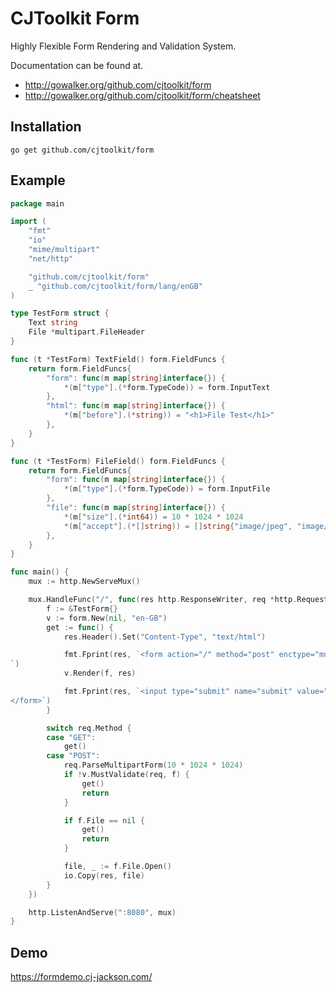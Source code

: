 # CJToolkit Form

Highly Flexible Form Rendering and Validation System.

Documentation can be found at.

 - http://gowalker.org/github.com/cjtoolkit/form
 - http://gowalker.org/github.com/cjtoolkit/form/cheatsheet

## Installation

~~~
go get github.com/cjtoolkit/form
~~~

## Example

~~~ go
package main

import (
	"fmt"
	"io"
	"mime/multipart"
	"net/http"

	"github.com/cjtoolkit/form"
	_ "github.com/cjtoolkit/form/lang/enGB"
)

type TestForm struct {
	Text string
	File *multipart.FileHeader
}

func (t *TestForm) TextField() form.FieldFuncs {
	return form.FieldFuncs{
		"form": func(m map[string]interface{}) {
			*(m["type"].(*form.TypeCode)) = form.InputText
		},
		"html": func(m map[string]interface{}) {
			*(m["before"].(*string)) = "<h1>File Test</h1>"
		},
	}
}

func (t *TestForm) FileField() form.FieldFuncs {
	return form.FieldFuncs{
		"form": func(m map[string]interface{}) {
			*(m["type"].(*form.TypeCode)) = form.InputFile
		},
		"file": func(m map[string]interface{}) {
			*(m["size"].(*int64)) = 10 * 1024 * 1024
			*(m["accept"].(*[]string)) = []string{"image/jpeg", "image/png"}
		},
	}
}

func main() {
	mux := http.NewServeMux()

	mux.HandleFunc("/", func(res http.ResponseWriter, req *http.Request) {
		f := &TestForm{}
		v := form.New(nil, "en-GB")
		get := func() {
			res.Header().Set("Content-Type", "text/html")

			fmt.Fprint(res, `<form action="/" method="post" enctype="multipart/form-data">
`)
			v.Render(f, res)

			fmt.Fprint(res, `<input type="submit" name="submit" value="Submit">
</form>`)
		}

		switch req.Method {
		case "GET":
			get()
		case "POST":
			req.ParseMultipartForm(10 * 1024 * 1024)
			if !v.MustValidate(req, f) {
				get()
				return
			}

			if f.File == nil {
				get()
				return
			}

			file, _ := f.File.Open()
			io.Copy(res, file)
		}
	})

	http.ListenAndServe(":8080", mux)
}
~~~

## Demo

https://formdemo.cj-jackson.com/